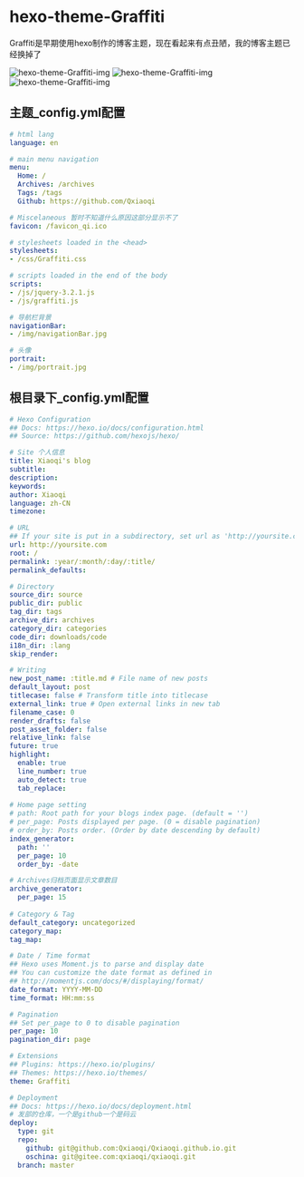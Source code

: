# hexo-theme-Graffiti

Graffiti是早期使用hexo制作的博客主题，现在看起来有点丑陋，我的博客主题已经换掉了

![hexo-theme-Graffiti-img](https://file-1305436646.cos.ap-nanjing.myqcloud.com/github-img/hexo-theme-Graffiti-1.png)
![hexo-theme-Graffiti-img](https://file-1305436646.cos.ap-nanjing.myqcloud.com/github-img/hexo-theme-Graffiti-2.png)
![hexo-theme-Graffiti-img](https://file-1305436646.cos.ap-nanjing.myqcloud.com/github-img/hexo-theme-Graffiti-3.png)

## 主题_config.yml配置

```yml
# html lang
language: en

# main menu navigation
menu:
  Home: /
  Archives: /archives
  Tags: /tags
  Github: https://github.com/Qxiaoqi

# Miscelaneous 暂时不知道什么原因这部分显示不了
favicon: /favicon_qi.ico

# stylesheets loaded in the <head>
stylesheets:
- /css/Graffiti.css

# scripts loaded in the end of the body
scripts:
- /js/jquery-3.2.1.js
- /js/graffiti.js

# 导航栏背景
navigationBar:
- /img/navigationBar.jpg

# 头像
portrait:
- /img/portrait.jpg
```

## 根目录下_config.yml配置
```yml
# Hexo Configuration
## Docs: https://hexo.io/docs/configuration.html
## Source: https://github.com/hexojs/hexo/

# Site 个人信息
title: Xiaoqi's blog
subtitle:
description:
keywords:
author: Xiaoqi
language: zh-CN
timezone:

# URL
## If your site is put in a subdirectory, set url as 'http://yoursite.com/child' and root as '/child/'
url: http://yoursite.com
root: /
permalink: :year/:month/:day/:title/
permalink_defaults:

# Directory
source_dir: source
public_dir: public
tag_dir: tags
archive_dir: archives
category_dir: categories
code_dir: downloads/code
i18n_dir: :lang
skip_render:

# Writing
new_post_name: :title.md # File name of new posts
default_layout: post
titlecase: false # Transform title into titlecase
external_link: true # Open external links in new tab
filename_case: 0
render_drafts: false
post_asset_folder: false
relative_link: false
future: true
highlight:
  enable: true
  line_number: true
  auto_detect: true
  tab_replace:
  
# Home page setting
# path: Root path for your blogs index page. (default = '')
# per_page: Posts displayed per page. (0 = disable pagination)
# order_by: Posts order. (Order by date descending by default)
index_generator:
  path: ''
  per_page: 10
  order_by: -date

# Archives归档页面显示文章数目
archive_generator:
  per_page: 15
  
# Category & Tag
default_category: uncategorized
category_map:
tag_map:

# Date / Time format
## Hexo uses Moment.js to parse and display date
## You can customize the date format as defined in
## http://momentjs.com/docs/#/displaying/format/
date_format: YYYY-MM-DD
time_format: HH:mm:ss

# Pagination
## Set per_page to 0 to disable pagination
per_page: 10
pagination_dir: page

# Extensions
## Plugins: https://hexo.io/plugins/
## Themes: https://hexo.io/themes/
theme: Graffiti

# Deployment
## Docs: https://hexo.io/docs/deployment.html
# 发部的仓库，一个是github一个是码云
deploy:
  type: git
  repo: 
    github: git@github.com:Qxiaoqi/Qxiaoqi.github.io.git
    oschina: git@gitee.com:qxiaoqi/qxiaoqi.git
  branch: master

```
